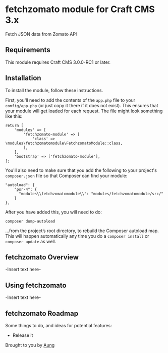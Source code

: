 # fetchzomato module for Craft CMS 3.x

Fetch JSON data from Zomato API

## Requirements

This module requires Craft CMS 3.0.0-RC1 or later.

## Installation

To install the module, follow these instructions.

First, you'll need to add the contents of the `app.php` file to your `config/app.php` (or just copy it there if it does not exist). This ensures that your module will get loaded for each request. The file might look something like this:
```
return [
    'modules' => [
        'fetchzomato-module' => [
            'class' => \modules\fetchzomatomodule\FetchzomatoModule::class,
        ],
    ],
    'bootstrap' => ['fetchzomato-module'],
];
```
You'll also need to make sure that you add the following to your project's `composer.json` file so that Composer can find your module:

    "autoload": {
        "psr-4": {
          "modules\\fetchzomatomodule\\": "modules/fetchzomatomodule/src/"
        }
    },

After you have added this, you will need to do:

    composer dump-autoload
 
 …from the project’s root directory, to rebuild the Composer autoload map. This will happen automatically any time you do a `composer install` or `composer update` as well.

## fetchzomato Overview

-Insert text here-

## Using fetchzomato

-Insert text here-

## fetchzomato Roadmap

Some things to do, and ideas for potential features:

* Release it

Brought to you by [Aung](https://github.com/agthetpaing)
